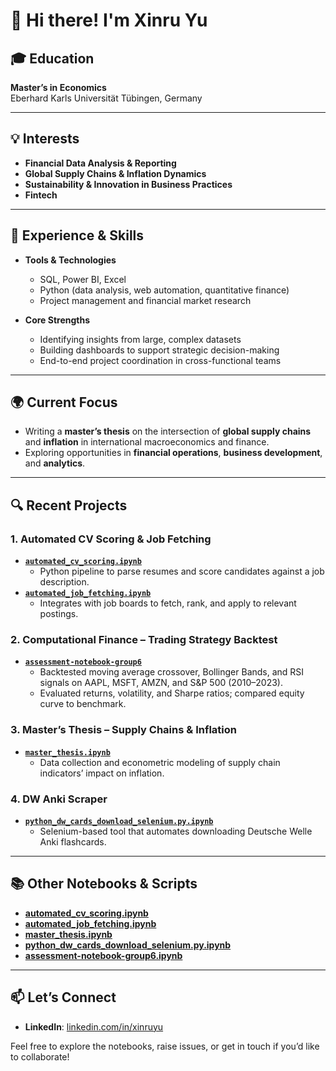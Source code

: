 # 👋 Hi there! I'm Xinru Yu

## 🎓 Education
**Master’s in Economics**  
Eberhard Karls Universität Tübingen, Germany

---

## 💡 Interests
- **Financial Data Analysis & Reporting**  
- **Global Supply Chains & Inflation Dynamics**  
- **Sustainability & Innovation in Business Practices**
- **Fintech**

---

## 💼 Experience & Skills
- **Tools & Technologies**  
  - SQL, Power BI, Excel  
  - Python (data analysis, web automation, quantitative finance)  
  - Project management and financial market research  

- **Core Strengths**  
  - Identifying insights from large, complex datasets  
  - Building dashboards to support strategic decision-making  
  - End-to-end project coordination in cross-functional teams  

---

## 🌍 Current Focus
- Writing a **master’s thesis** on the intersection of **global supply chains** and **inflation** in international macroeconomics and finance.  
- Exploring opportunities in **financial operations**, **business development**, and **analytics**.

---

## 🔍 Recent Projects

### 1. Automated CV Scoring & Job Fetching
- **[`automated_cv_scoring.ipynb`](./automated_cv_scoring.ipynb)**  
  - Python pipeline to parse resumes and score candidates against a job description.
- **[`automated_job_fetching.ipynb`](./automated_job_fetching.ipynb)**  
  - Integrates with job boards to fetch, rank, and apply to relevant postings.

### 2. Computational Finance – Trading Strategy Backtest
- **[`assessment-notebook-group6`](./assessment-notebook-group6.ipynb)**  
  - Backtested moving average crossover, Bollinger Bands, and RSI signals on AAPL, MSFT, AMZN, and S&P 500 (2010–2023).  
  - Evaluated returns, volatility, and Sharpe ratios; compared equity curve to benchmark.

### 3. Master’s Thesis – Supply Chains & Inflation
- **[`master_thesis.ipynb`](./master_thesis.ipynb)**  
  - Data collection and econometric modeling of supply chain indicators’ impact on inflation.

### 4. DW Anki Scraper
- **[`python_dw_cards_download_selenium.py.ipynb`](./python_dw_cards_download_selenium.py.ipynb)**  
  - Selenium-based tool that automates downloading Deutsche Welle Anki flashcards.

---

## 📚 Other Notebooks & Scripts
- **[automated_cv_scoring.ipynb](./automated_cv_scoring.ipynb)**
- **[automated_job_fetching.ipynb](./automated_job_fetching.ipynb)**
- **[master_thesis.ipynb](./master_thesis.ipynb)**
- **[python_dw_cards_download_selenium.py.ipynb](./python_dw_cards_download_selenium.py.ipynb)**
- **[assessment-notebook-group6.ipynb](./assessment-notebook-group6.ipynb)**

---

## 📫 Let’s Connect
- **LinkedIn**: [linkedin.com/in/xinruyu](https://linkedin.com/in/xinruyu)

Feel free to explore the notebooks, raise issues, or get in touch if you’d like to collaborate!
